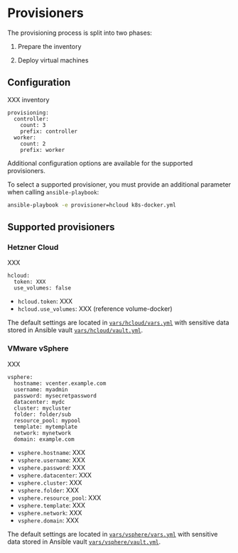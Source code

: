 # Provisioners

The provisioning process is split into two phases:

1. Prepare the inventory

1. Deploy virtual machines

## Configuration

XXX inventory

```ansible
provisioning:
  controller:
    count: 3
    prefix: controller
  worker:
    count: 2
    prefix: worker
```

Additional configuration options are available for the supported provisioners.

To select a supported provisioner, you must provide an additional parameter when calling `ansible-playbook`:

```bash
ansible-playbook -e provisioner=hcloud k8s-docker.yml
```

## Supported provisioners

### Hetzner Cloud

XXX

```ansible
hcloud:
  token: XXX
  use_volumes: false
```

- `hcloud.token`: XXX
- `hcloud.use_volumes`: XXX (reference volume-docker)

The default settings are located in [`vars/hcloud/vars.yml`](../vars/hcloud/vars.yml) with sensitive data stored in Ansible vault [`vars/hcloud/vault.yml`](../vars/hcloud/vault.yml).

### VMware vSphere

XXX

```ansible
vsphere:
  hostname: vcenter.example.com
  username: myadmin
  password: mysecretpassword
  datacenter: mydc
  cluster: mycluster
  folder: folder/sub
  resource_pool: mypool
  template: mytemplate
  network: mynetwork
  domain: example.com
```

- `vsphere.hostname`: XXX
- `vsphere.username`: XXX
- `vsphere.password`: XXX
- `vsphere.datacenter`: XXX
- `vsphere.cluster`: XXX
- `vsphere.folder`: XXX
- `vsphere.resource_pool`: XXX
- `vsphere.template`: XXX
- `vsphere.network`: XXX
- `vsphere.domain`: XXX

The default settings are located in [`vars/vsphere/vars.yml`](../vars/vsphere/vars.yml) with sensitive data stored in Ansible vault [`vars/vsphere/vault.yml`](../vars/vsphere/vault.yml).
